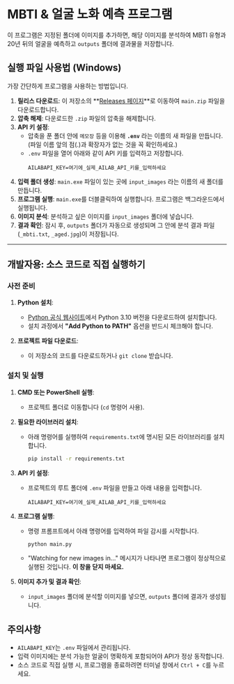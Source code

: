 # MBTI & 얼굴 노화 예측 프로그램

이 프로그램은 지정된 폴더에 이미지를 추가하면, 해당 이미지를 분석하여 MBTI 유형과 20년 뒤의 얼굴을 예측하고 `outputs` 폴더에 결과물을 저장합니다.

## 실행 파일 사용법 (Windows)

가장 간단하게 프로그램을 사용하는 방법입니다.

1.  **릴리스 다운로드**: 이 저장소의 **[Releases 페이지](https://github.com/YOUR_USERNAME/YOUR_REPOSITORY/releases/latest)**로 이동하여 `main.zip` 파일을 다운로드합니다.
2.  **압축 해제**: 다운로드한 `.zip` 파일의 압축을 해제합니다.
3.  **API 키 설정**:
    *   압축을 푼 폴더 안에 `메모장` 등을 이용해 **`.env`** 라는 이름의 새 파일을 만듭니다. (파일 이름 앞의 점(.)과 확장자가 없는 것을 꼭 확인하세요.)
    *   `.env` 파일을 열어 아래와 같이 API 키를 입력하고 저장합니다.
        ```
        AILABAPI_KEY=여기에_실제_AILAB_API_키를_입력하세요
        ```
4.  **입력 폴더 생성**: `main.exe` 파일이 있는 곳에 `input_images` 라는 이름의 새 폴더를 만듭니다.
5.  **프로그램 실행**: `main.exe`를 더블클릭하여 실행합니다. 프로그램은 백그라운드에서 실행됩니다.
6.  **이미지 분석**: 분석하고 싶은 이미지를 `input_images` 폴더에 넣습니다.
7.  **결과 확인**: 잠시 후, `outputs` 폴더가 자동으로 생성되며 그 안에 분석 결과 파일(`_mbti.txt`, `_aged.jpg`)이 저장됩니다.

---

## 개발자용: 소스 코드로 직접 실행하기

### 사전 준비

1.  **Python 설치**:
    *   [Python 공식 웹사이트](https://www.python.org/downloads/)에서 Python 3.10 버전을 다운로드하여 설치합니다.
    *   설치 과정에서 **"Add Python to PATH"** 옵션을 반드시 체크해야 합니다.

2.  **프로젝트 파일 다운로드**:
    *   이 저장소의 코드를 다운로드하거나 `git clone` 받습니다.

### 설치 및 실행

1.  **CMD 또는 PowerShell 실행**:
    *   프로젝트 폴더로 이동합니다 (`cd` 명령어 사용).

2.  **필요한 라이브러리 설치**:
    *   아래 명령어를 실행하여 `requirements.txt`에 명시된 모든 라이브러리를 설치합니다.
        ```sh
        pip install -r requirements.txt
        ```

3.  **API 키 설정**:
    *   프로젝트의 루트 폴더에 `.env` 파일을 만들고 아래 내용을 입력합니다.
        ```
        AILABAPI_KEY=여기에_실제_AILAB_API_키를_입력하세요
        ```

4.  **프로그램 실행**:
    *   명령 프롬프트에서 아래 명령어를 입력하여 파일 감시를 시작합니다.
        ```sh
        python main.py
        ```
    *   "Watching for new images in..." 메시지가 나타나면 프로그램이 정상적으로 실행된 것입니다. **이 창을 닫지 마세요.**

5.  **이미지 추가 및 결과 확인**:
    *   `input_images` 폴더에 분석할 이미지를 넣으면, `outputs` 폴더에 결과가 생성됩니다.

## 주의사항

-   `AILABAPI_KEY`는 `.env` 파일에서 관리됩니다.
-   입력 이미지에는 분석 가능한 얼굴이 명확하게 포함되어야 API가 정상 동작합니다.
-   소스 코드로 직접 실행 시, 프로그램을 종료하려면 터미널 창에서 `Ctrl + C`를 누르세요.
